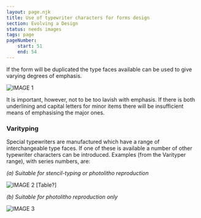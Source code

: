 ```yaml
---
layout: page.njk
title: Use of typewriter characters for forms design
section: Evolving a Design
status: needs images
tags: page
pageNumber:
    start: 51
    end: 54
---
```


If the form will be duplicated the type faces available can be used to give varying degrees of emphasis.

![IMAGE 1](https://www.fillmurray.com/g/500/501)

It is important, however, not to be too lavish with emphasis. If there is both underlining and capital letters for minor items there will be insufficient means of emphasising the major ones.

### Varityping

Special typewriters are manufactured which have a range of interchangeable type faces. If one of these is available a number of other typewriter characters can be introduced. Examples (from the Varityper range), with series numbers, are:

*(a) Suitable for stencil-typing or photolitho reproduction*

![IMAGE 2](https://www.fillmurray.com/g/500/502)
[Table?]

*(b) Suitable for photolitho reproduction only*

![IMAGE 3](https://www.fillmurray.com/g/500/503)
